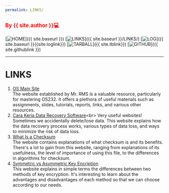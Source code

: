 ```yaml
---
permalink: LINKS/
---
```

<span style="color:red; font-weight:bold; font-size:larger;">By {{ site.author }}💻</span>
<br><br>
[![HOME](https://img.shields.io/badge/-HOME-C6DBDA?style=for-the-badge&logoColor=green)]({{ site.baseurl }})
[![LINKS](https://img.shields.io/badge/-LINKS-55CBCD?style=for-the-badge&logoColor=white)]({{ site.baseurl }}/LINKS/)
[![LOG](https://img.shields.io/badge/-LOG-5778A9?style=for-the-badge&logoColor=white)]({{ site.baseurl }}{{site.loglink}})
[![TARBALL](https://img.shields.io/badge/-TARBALL-BC9578?style=for-the-badge&logoColor=white)]({{ site.tblink}})
[![GITHUB](https://img.shields.io/badge/GitHub-100000?style=for-the-badge&logo=github&logoColor=white)]({{ site.githublink }})
<br>
<hr>

# LINKS #
1. [OS Main Site](https://os.vlsm.org/) <br>
The website established by Mr. RMS is a valuable resource, particularly for mastering OS232. It offers a plethora of useful materials such as assignments, slides, tutorials, reports, links, and various other resources.
2. [Cara Kerja Data Recovery Software](https://www.techradar.com/news/how-data-recovery-software-works#:~:text=In%20the%20case%20of%20accidental,of%20the%20device%20in%20question.)<br>
Very useful websites! Sometimes we accidentally delete/lose data. This website explains how the data recovery process works, various types of data loss, and ways to minimize the risk of data loss.
3. [What Is a Checksum](https://howtogeek.com/363735/what-is-a-checksum-and-why-should-you-care/)<br>
The website contains explanations of what checksum is and its benefits. There's a lot to gain from this website, ranging from explanations of its usefulness, the level of importance of using this file, to the differences in algorithms for checksum.
4. [Symmetric vs Asymmetric Key Encription](https://geeksforgeeks.org/difference-between-symmetric-and-asymmetric-key-encryption/)<br>
This website explains in simple terms the differences between two methods of key encryption. It's interesting to learn about the advantages and disadvantages of each method so that we can choose according to our needs.
